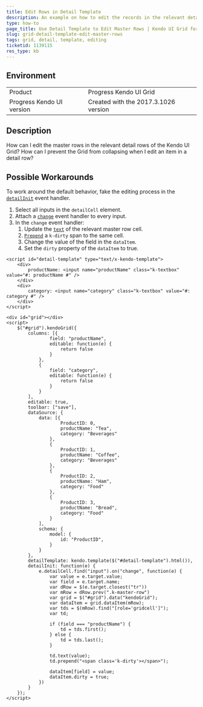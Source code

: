 ```yaml
---
title: Edit Rows in Detail Template
description: An example on how to edit the records in the relevant detail rows of the Kendo UI Grid.
type: how-to
page_title: Use Detail Template to Edit Master Rows | Kendo UI Grid for jQuery
slug: grid-detail-template-edit-master-rows
tags: grid, detail, template, editing
ticketid: 1139115
res_type: kb
---
```


## Environment

<table>
 <tr>
  <td>Product</td>
  <td>Progress Kendo UI Grid</td>
 </tr>
 <tr>
  <td>Progress Kendo UI version</td>
  <td>Created with the 2017.3.1026 version</td>
 </tr>
</table>

## Description

How can I edit the master rows in the relevant detail rows of the Kendo UI Grid? How can I prevent the Grid from collapsing when I edit an item in a detail row?

## Possible Workarounds

To work around the default behavior, fake the editing process in the [`detailInit`](https://docs.telerik.com/kendo-ui/api/javascript/ui/grid/events/detailinit) event handler.

1. Select all inputs in the `detailCell` element.
1. Attach a [`change`](https://api.jquery.com/change/) event handler to every input.
1. In the `change` event handler:
	1. Update the [`text`](https://api.jquery.com/text/) of the relevant master row cell.
	1. [`Prepend`](https://api.jquery.com/prepend/) a `k-dirty` span to the same cell.
	1. Change the value of the field in the `dataItem`.
	1. Set the `dirty` property of the `dataItem` to true.

```dojo
<script id="detail-template" type="text/x-kendo-template">
    <div>
        productName: <input name="productName" class="k-textbox" value="#: productName #" />
    </div>
    <div>
        category: <input name="category" class="k-textbox" value="#: category #" />
    </div>
</script>

<div id="grid"></div>
<script>
    $("#grid").kendoGrid({
        columns: [{
                field: "productName",
                editable: function(e) {
                    return false
                }
            },
            {
                field: "category",
                editable: function(e) {
                    return false
                }
            }
        ],
        editable: true,
        toolbar: ["save"],
        dataSource: {
            data: [{
                    ProductID: 0,
                    productName: "Tea",
                    category: "Beverages"
                },
                {
                    ProductID: 1,
                    productName: "Coffee",
                    category: "Beverages"
                },
                {
                    ProductID: 2,
                    productName: "Ham",
                    category: "Food"
                },
                {
                    ProductID: 3,
                    productName: "Bread",
                    category: "Food"
                }
            ],
            schema: {
                model: {
                    id: "ProductID",
                }
            }
        },
        detailTemplate: kendo.template($("#detail-template").html()),
        detailInit: function(e) {
            e.detailCell.find("input").on("change", function(e) {
                var value = e.target.value;
                var field = e.target.name;
                var dRow = $(e.target.closest("tr"))
                var mRow = dRow.prev(".k-master-row")
                var grid = $("#grid").data("kendoGrid");
                var dataItem = grid.dataItem(mRow);
                var tds = $(mRow).find("[role='gridcell']");
                var td;

                if (field === "productName") {
                    td = tds.first();
                } else {
                    td = tds.last();
                }

                td.text(value);
                td.prepend("<span class='k-dirty'></span>");

                dataItem[field] = value;
                dataItem.dirty = true;
            })
        }
    });
</script>
```

